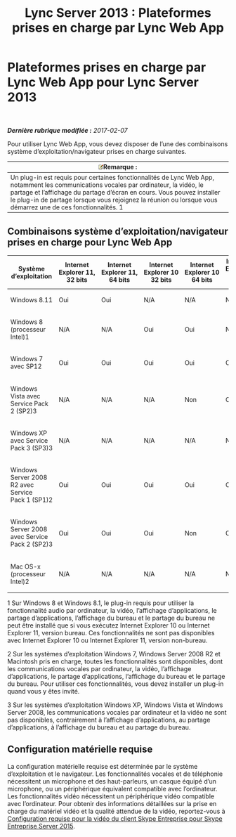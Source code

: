 ﻿---
title: 'Lync Server 2013 : Plateformes prises en charge par Lync Web App'
TOCTitle: Plateformes prises en charge par Lync Web App
ms:assetid: 31e95e16-f79f-46c6-b123-973fa56a824e
ms:mtpsurl: https://technet.microsoft.com/fr-fr/library/Gg425820(v=OCS.15)
ms:contentKeyID: 49296785
ms.date: 02/08/2017
mtps_version: v=OCS.15
ms.translationtype: HT
---

# Plateformes prises en charge par Lync Web App pour Lync Server 2013

 

_**Dernière rubrique modifiée :** 2017-02-07_

Pour utiliser Lync Web App, vous devez disposer de l’une des combinaisons système d’exploitation/navigateur prises en charge suivantes.

<table>
<thead>
<tr class="header">
<th><img src="images/Gg398920.note(OCS.15).gif" title="note" alt="note" />Remarque :</th>
</tr>
</thead>
<tbody>
<tr class="odd">
<td>Un plug-in est requis pour certaines fonctionnalités de Lync Web App, notamment les communications vocales par ordinateur, la vidéo, le partage et l’affichage du partage d’écran en cours. Vous pouvez installer le plug-in de partage lorsque vous rejoignez la réunion ou lorsque vous démarrez une de ces fonctionnalités. 1</td>
</tr>
</tbody>
</table>


## Combinaisons système d’exploitation/navigateur prises en charge pour Lync Web App


<table>
<colgroup>
<col style="width: 8%" />
<col style="width: 8%" />
<col style="width: 8%" />
<col style="width: 8%" />
<col style="width: 8%" />
<col style="width: 8%" />
<col style="width: 8%" />
<col style="width: 8%" />
<col style="width: 8%" />
<col style="width: 8%" />
<col style="width: 8%" />
<col style="width: 8%" />
</colgroup>
<thead>
<tr class="header">
<th>Système d’exploitation</th>
<th>Internet Explorer 11, 32 bits</th>
<th>Internet Explorer 11, 64 bits</th>
<th>Internet Explorer 10 32 bits</th>
<th>Internet Explorer 10 64 bits</th>
<th>Internet Explorer 9 32 bits</th>
<th>Internet Explorer 9 64 bits</th>
<th>Internet Explorer 8 32 bits</th>
<th>Internet Explorer 8 64 bits</th>
<th>Firefox 12.X, 32 bits</th>
<th>Safari 5.X, 6.X, 7.X, 64 bits</th>
<th>Chrome 18.X, 32 bits</th>
</tr>
</thead>
<tbody>
<tr class="odd">
<td><p>Windows 8.11</p></td>
<td><p>Oui</p></td>
<td><p>Oui</p></td>
<td><p>N/A</p></td>
<td><p>N/A</p></td>
<td><p>N/A</p></td>
<td><p>N/A</p></td>
<td><p>N/A</p></td>
<td><p>N/A</p></td>
<td><p>Oui</p></td>
<td><p>N/A</p></td>
<td><p>Oui</p></td>
</tr>
<tr class="even">
<td><p>Windows 8 (processeur Intel)1</p></td>
<td><p>N/A</p></td>
<td><p>N/A</p></td>
<td><p>Oui</p></td>
<td><p>Oui</p></td>
<td><p>N/A</p></td>
<td><p>N/A</p></td>
<td><p>N/A</p></td>
<td><p>N/A</p></td>
<td><p>Oui</p></td>
<td><p>N/A</p></td>
<td><p>Oui</p></td>
</tr>
<tr class="odd">
<td><p>Windows 7 avec SP12</p></td>
<td><p>Oui</p></td>
<td><p>Oui</p></td>
<td><p>Oui</p></td>
<td><p>Oui</p></td>
<td><p>Oui</p></td>
<td><p>Oui</p></td>
<td><p>Oui</p></td>
<td><p>Oui</p></td>
<td><p>Oui</p></td>
<td><p>Non</p></td>
<td><p>Oui</p></td>
</tr>
<tr class="even">
<td><p>Windows Vista avec Service Pack 2 (SP2)3</p></td>
<td><p>N/A</p></td>
<td><p>N/A</p></td>
<td><p>N/A</p></td>
<td><p>Non</p></td>
<td><p>Oui</p></td>
<td><p>Non</p></td>
<td><p>Oui</p></td>
<td><p>Non</p></td>
<td><p>Oui</p></td>
<td><p>Non</p></td>
<td><p>Oui</p></td>
</tr>
<tr class="odd">
<td><p>Windows XP avec Service Pack 3 (SP3)3</p></td>
<td><p>N/A</p></td>
<td><p>N/A</p></td>
<td><p>N/A</p></td>
<td><p>N/A</p></td>
<td><p>N/A</p></td>
<td><p>N/A</p></td>
<td><p>Oui</p></td>
<td><p>Non</p></td>
<td><p>Oui</p></td>
<td><p>Non</p></td>
<td><p>Oui</p></td>
</tr>
<tr class="even">
<td><p>Windows Server 2008 R2 avec Service Pack 1 (SP1)2</p></td>
<td><p>Oui</p></td>
<td><p>Oui</p></td>
<td><p>Oui</p></td>
<td><p>Oui</p></td>
<td><p>Oui</p></td>
<td><p>Oui</p></td>
<td><p>Oui</p></td>
<td><p>Oui</p></td>
<td><p>Oui</p></td>
<td><p>Non</p></td>
<td><p>Oui</p></td>
</tr>
<tr class="odd">
<td><p>Windows Server 2008 avec Service Pack 2 (SP2)3</p></td>
<td><p>Oui</p></td>
<td><p>Oui</p></td>
<td><p>Oui</p></td>
<td><p>Non</p></td>
<td><p>Oui</p></td>
<td><p>Non</p></td>
<td><p>Oui</p></td>
<td><p>Non</p></td>
<td><p>Oui</p></td>
<td><p>Non</p></td>
<td><p>Oui</p></td>
</tr>
<tr class="even">
<td><p>Mac OS-x (processeur Intel)2</p></td>
<td><p>N/A</p></td>
<td><p>N/A</p></td>
<td><p>N/A</p></td>
<td><p>N/A</p></td>
<td><p>N/A</p></td>
<td><p>N/A</p></td>
<td><p>N/A</p></td>
<td><p>N/A</p></td>
<td><p>Oui</p></td>
<td><p>Oui</p></td>
<td><p>Oui</p></td>
</tr>
</tbody>
</table>


1 Sur Windows 8 et Windows 8.1, le plug-in requis pour utiliser la fonctionnalité audio par ordinateur, la vidéo, l’affichage d’applications, le partage d’applications, l’affichage du bureau et le partage du bureau ne peut être installé que si vous exécutez Internet Explorer 10 ou Internet Explorer 11, version bureau. Ces fonctionnalités ne sont pas disponibles avec Internet Explorer 10 ou Internet Explorer 11, version non-bureau.

2 Sur les systèmes d’exploitation Windows 7, Windows Server 2008 R2 et Macintosh pris en charge, toutes les fonctionnalités sont disponibles, dont les communications vocales par ordinateur, la vidéo, l’affichage d’applications, le partage d’applications, l’affichage du bureau et le partage du bureau. Pour utiliser ces fonctionnalités, vous devez installer un plug-in quand vous y êtes invité.

3 Sur les systèmes d’exploitation Windows XP, Windows Vista et Windows Server 2008, les communications vocales par ordinateur et la vidéo ne sont pas disponibles, contrairement à l’affichage d’applications, au partage d’applications, à l’affichage du bureau et au partage du bureau.

## Configuration matérielle requise

La configuration matérielle requise est déterminée par le système d’exploitation et le navigateur. Les fonctionnalités vocales et de téléphonie nécessitent un microphone et des haut-parleurs, un casque équipé d’un microphone, ou un périphérique équivalent compatible avec l’ordinateur. Les fonctionnalités vidéo nécessitent un périphérique vidéo compatible avec l’ordinateur. Pour obtenir des informations détaillées sur la prise en charge du matériel vidéo et la qualité attendue de la vidéo, reportez-vous à [Configuration requise pour la vidéo du client Skype Entreprise pour Skype Entreprise Server 2015](lync-server-2013-lync-client-video-requirements.md).

